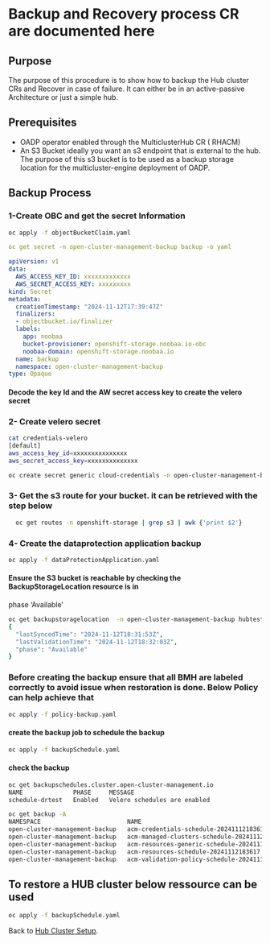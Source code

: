 # Backup and Recovery process CR are documented here

## Purpose

The purpose of this procedure is to show how to backup the Hub cluster CRs and Recover in case of failure. It can either be in an active-passive Architecture or just a simple hub.

## Prerequisites

* OADP operator enabled through the MulticlusterHub CR ( RHACM)
* An S3 Bucket ideally you want an s3 endpoint that is external to the hub. The purpose of this s3 bucket is to be used as a backup storage location
for the multicluster-engine deployment of OADP.

## Backup Process

### 1-Create OBC and get the secret Information

```bash
oc apply -f objectBucketClaim.yaml
```

```yaml
oc get secret -n open-cluster-management-backup backup -o yaml

apiVersion: v1
data:
  AWS_ACCESS_KEY_ID: xxxxxxxxxxxxx
  AWS_SECRET_ACCESS_KEY: xxxxxxxxx
kind: Secret
metadata:
  creationTimestamp: "2024-11-12T17:39:47Z"
  finalizers:
  - objectbucket.io/finalizer
  labels:
    app: noobaa
    bucket-provisioner: openshift-storage.noobaa.io-obc
    noobaa-domain: openshift-storage.noobaa.io
  name: backup
  namespace: open-cluster-management-backup
type: Opaque
```

#### Decode the key Id and the AW secret access key to create the velero secret

### 2- Create velero secret

```bash
cat credentials-velero 
[default]
aws_access_key_id=xxxxxxxxxxxxxxx
aws_secret_access_key=xxxxxxxxxxxxxx
```

```bash
oc create secret generic cloud-credentials -n open-cluster-management-backup --from-file cloud=credentials-velero
```

### 3- Get the  s3 route for your bucket. it  can be retrieved with the step below

```bash
  oc get routes -n openshift-storage | grep s3 | awk {'print $2'}
```

### 4-  Create the dataprotection application backup

```bash
oc apply -f dataProtectionApplication.yaml
```

#### Ensure the S3 bucket is reachable by checking the BackupStorageLocation resource is in

phase ‘Available’

```bash
oc get backupstoragelocation  -n open-cluster-management-backup hubtest-1 -o json | jq .status
{
  "lastSyncedTime": "2024-11-12T18:31:53Z",
  "lastValidationTime": "2024-11-12T18:32:03Z",
  "phase": "Available"
}
```

### Before creating the backup ensure that all BMH are labeled correctly to avoid issue when restoration is done. Below Policy can help achieve that

```bash
oc apply -f policy-backup.yaml
```

#### create the backup job to schedule the backup

```bash
oc apply -f backupSchedule.yaml
```

#### check the backup

```bash
oc get backupschedules.cluster.open-cluster-management.io 
NAME              PHASE     MESSAGE
schedule-drtest   Enabled   Velero schedules are enabled
```

```bash
oc get backup -A
NAMESPACE                        NAME                                            AGE
open-cluster-management-backup   acm-credentials-schedule-20241112183617         80s
open-cluster-management-backup   acm-managed-clusters-schedule-20241112183617    80s
open-cluster-management-backup   acm-resources-generic-schedule-20241112183617   80s
open-cluster-management-backup   acm-resources-schedule-20241112183617           80s
open-cluster-management-backup   acm-validation-policy-schedule-20241112183617   80s
```

## To restore  a HUB cluster below ressource can be used

```bash
oc apply -f backupSchedule.yaml
```

Back to [Hub Cluster Setup](../../../../README.md).